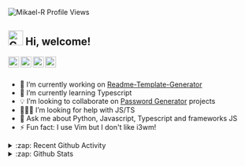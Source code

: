 <p align="left"><img src="https://komarev.com/ghpvc/?username=Mikael-R&label=Profile Views&color=blue&style=flat-square" alt="Mikael-R Profile Views" /> </p>

<h2>
  <img src="https://emojis.slackmojis.com/emojis/images/1588315024/8823/hyperkitty.gif?1588315024" width="30" alt="Cat Gif" /> 
  Hi, welcome!
</h2>

<a href="https://twitter.com/mikaelr16">
  <img align="left" alt="Mikael-R Twitter" width="22px" src="https://cdn.jsdelivr.net/npm/simple-icons@v3/icons/twitter.svg" />
</a>
<a href="https://linkedin.com/in/mikael-rolim-522aa21b1">
  <img align="left" alt="Mikael-R Linkdein" width="22px" src="https://cdn.jsdelivr.net/npm/simple-icons@v3/icons/linkedin.svg" />
</a>
<a href="https://github.com/Mikael-R">
  <img align="left" alt="Mikael-R Github" width="22px" src="https://cdn.jsdelivr.net/npm/simple-icons@v3/icons/github.svg" />
</a>
<a href="https://instagram.com/mikaelr404/">
  <img align="left" alt="Mikael-R Instagram" width="22px" src="https://cdn.jsdelivr.net/npm/simple-icons@v3/icons/instagram.svg" />
</a>

<br />
<br />

- 🔭 I’m currently working on [Readme-Template-Generator](https://github.com/Mikael-R/Readme-Template-Generator)
- 🌱 I’m currently learning Typescript
- 💡 I’m looking to collaborate on [Password Generator](https://github.com/password-generator) projects
- 👨🏻‍💻 I’m looking for help with JS/TS
- 💬 Ask me about Python, Javascript, Typescript and frameworks JS
- ⚡ Fun fact: I use Vim but I don't like i3wm!

<details>
  <summary>:zap: Recent Github Activity</summary>
  
<!--START_SECTION:activity-->
<!--END_SECTION:activity-->
</details>

<details>
  <summary>:zap: Github Stats</summary>

  <a href="https://github.com/Mikael-R">
    <img align="center" src="https://github-readme-stats.vercel.app/api?username=Mikael-R&show_icons=true&theme=white&line_height=27" alt="Mikael-R github stats"/>
  </a>

  <a>
    <img align="center" src="https://github-readme-stats.vercel.app/api/top-langs/?username=Mikael-R&layout=compact&theme=white" alt="Mikael-R most used languages" />
  </a>
</details>
